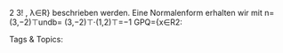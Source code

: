 2
3!
, λ∈R}
beschrieben werden. Eine Normalenform erhalten wir mit n= (3,−2)⊤undb= (3,−2)⊤·(1,2)⊤=−1
GPQ={x∈R2: 

   Tags & Topics:
   